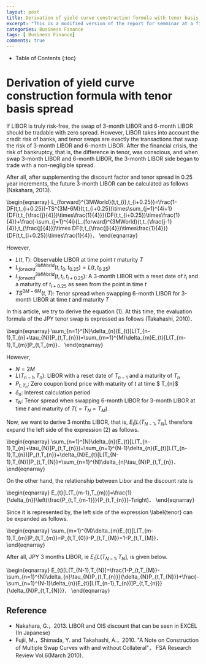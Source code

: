 ```yaml
---
layout: post
title: Derivation of yield curve construction formula with tenor basis spread 
excerpt: "This is a modified version of the report for semminar at a financial consulting firm in 2016."
categories: Business Finance
tags: [ Business Finance]
comments: true
---
```


* Table of Contents
{:toc}

# Derivation of yield curve construction formula with tenor basis spread
 
If LIBOR is truly risk-free, the swap of 3-month LIBOR and 6-month LIBOR should be tradable with zero spread. However, LIBOR takes into account the credit risk of banks, and tenor swaps are exactly the transactions that swap the risk of 3-month LIBOR and 6-month LIBOR. After the financial crisis, the risk of bankruptcy, that is, the difference in tenor, was conscious, and when swap 3-month LIBOR and 6-month LIBOR, the 3-month LIBOR side began to trade with a non-negligible spread.
 
After all, after supplementing the discount factor and tenor spread in 0.25 year increments, the future 3-month LIBOR can be calculated as follows (Nakahara, 2013).
 
\begin{eqnarray}
L_{forward}^{3MWorld}(t,t_{i},t_{i+0.25})=\frac{1-DF(t,t_{i+0.25})-TS^{3M-6M}(t,t_{i+0.25})\times\sum_{j=1}^{4i+1}{DF(t,t_{\frac{j}{4}})\times\frac{1}{4}}}{DF(t,t_{i+0.25})\times\frac{1}{4}}+\frac{-\sum_{j=1}^{4i}{L_{forward}^{3MWorld}(t,t_{\frac{j-1}{4}},t_{\frac{j}{4}})\times DF(t,t_{\frac{j}{4}})\times\frac{1}{4}}}{DF(t,t_{i+0.25})\times\frac{1}{4}}．
\end{eqnarray}
 
However,
 
* $L(t,T)$: Observable LIBOR at time point $t$ maturity $T$
* $L_{forward}^{3MWorld}(t,t_{0},t_{0.25})=L(t,t_{0.25})$
* $L_{forward}^{3MWorld}(t,t_{i},t_{i+0.25})$: A 3-month LIBOR with a reset date of $t_{i}$ and a maturity of $t_{i+0.25}$ as seen from the point in time $t$
* $TS^{3M-6M}(t,T)$: Tenor spread when swapping 6-month LIBOR for 3-month LIBOR at time $t$ and maturity $T$
 
In this article, we try to derive the equation (1). 
At this time, the evaluation formula of the JPY tenor swap is expressed as follows (Takahashi, 2010)．
 
\begin{eqnarray}
\sum_{n=1}^{N}\delta_{n}(E_{t}[L(T_{n-1},T_{n}+\tau_{N}]P_{t,T_{n}})=\sum_{m=1}^{M}\delta_{m}E_{t}[L(T_{m-1},T_{m}]P_{t,T_{m}}．
\end{eqnarray}
 
However,
 
* $N=2M$
* $L(T_{n-1},T_{n})$: LIBOR with a reset date of $T_{n-1}$ and a maturity of $T_{n}$
* $P_{t,T_{n}}$: Zero coupon bond price with maturity of $t$ at time $ T_{n}$
* $\delta_{n}$: Interest calculation period
* $\tau_{N}$: Tenor spread when swapping 6-month LIBOR for 3-month LIBOR at time $t$ and maturity of $T (= T_{N} = T_{M})$
 
Now, we want to derive 3 months LIBOR, that is, $E_{t}[L(T_{N-1}, T_{N}]$, therefore expand the left side of the expression (2) as follows.
 
\begin{eqnarray}
\sum_{n=1}^{N}\delta_{n}(E_{t}[L(T_{n-1},T_{n}+\tau_{N}]P_{t,T_{n}})=\sum_{n=1}^{N-1}\delta_{n}(E_{t}[L(T_{n-1},T_{n})]P_{t,T_{n}}+\delta_{N}E_{t}[L(T_{N-1},T_{N})]P_{t,T_{N}}+\sum_{n=1}^{N}\delta_{n}\tau_{N}P_{t,T_{n}}．
\end{eqnarray}

On the other hand, the relationship between Libor and the discount rate is
 
\begin{eqnarray}
E_{t}[L(T_{m-1},T_{m})]=\frac{1}{\delta_{n}}\left(\frac{P_{t,T_{m-1}}}{P_{t,T_{n}}}-1\right)．
\end{eqnarray}
 
Since it is represented by, the left side of the expression \label{tenor} can be expanded as follows.
 
\begin{eqnarray}
\sum_{m=1}^{M}\delta_{m}E_{t}[L(T_{m-1},T_{m}]P_{t,T_{m}}=P_{t,T_{0}}-P_{t,T_{M}}=1-P_{t,T_{M}}．
\end{eqnarray}
 
After all, JPY 3 months LIBOR, ie $E_{t} [L(T_{N-1},T_{N}]$, is given below.
 
\begin{eqnarray}
E_{t}[L(T_{N-1},T_{N}]=\frac{1-P_{t,T_{M}}-\sum_{n=1}^{N}\delta_{n}\tau_{N}P_{t,T_{n}}}{\delta_{N}P_{t,T_{N}}}+\frac{-\sum_{n=1}^{N-1}\delta_{n}(E_{t}[L(T_{n-1},T_{n})]P_{t,T_{n}}}{\delta_{N}P_{t,T_{N}}}．
\end{eqnarray}

## Reference
* Nakahara, G.，2013. LIBOR and OIS discount that can be seen in EXCEL (In Japanese)
* Fujii, M.，Shimada, Y. and Takahashi, A.，2010. "A Note on Construction of Multiple Swap Curves with and without Collateral"， FSA Research Review Vol.6(March 2010)．